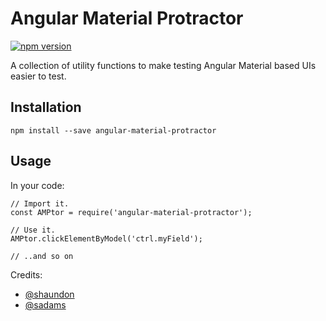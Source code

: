 # Angular Material Protractor

[![npm version](https://badge.fury.io/js/angular-material-protractor.svg)](https://badge.fury.io/js/angular-material-protractor)

A collection of utility functions to make testing Angular Material based UIs easier to test.

## Installation

```
npm install --save angular-material-protractor
```

## Usage

In your code:

```
// Import it.
const AMPtor = require('angular-material-protractor');

// Use it.
AMPtor.clickElementByModel('ctrl.myField');

// ..and so on
```

Credits:
* [@shaundon](https://github.com/shaundon)
* [@sadams](https://github.com/sadams)
